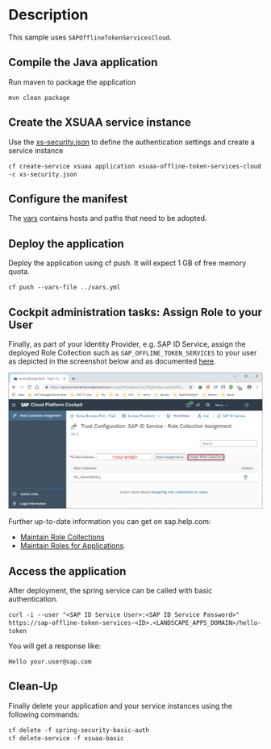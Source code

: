 # Description
This sample uses `SAPOfflineTokenServicesCloud`.

## Compile the Java application
Run maven to package the application
```shell
mvn clean package
```

## Create the XSUAA service instance
Use the [xs-security.json](./xs-security.json) to define the authentication settings and create a service instance
```shell
cf create-service xsuaa application xsuaa-offline-token-services-cloud -c xs-security.json
```

## Configure the manifest
The [vars](../vars.yml) contains hosts and paths that need to be adopted.

## Deploy the application
Deploy the application using cf push. It will expect 1 GB of free memory quota.

```shell
cf push --vars-file ../vars.yml
```

## Cockpit administration tasks: Assign Role to your User
Finally, as part of your Identity Provider, e.g. SAP ID Service, assign the deployed Role Collection such as `SAP_OFFLINE_TOKEN_SERVICES` to your user as depicted in the screenshot below and as documented [here](https://help.sap.com/viewer/65de2977205c403bbc107264b8eccf4b/Cloud/en-US/9e1bf57130ef466e8017eab298b40e5e.html).

![](../images/SAP_CP_Cockpit_AssignRoleCollectionToUser.png)

Further up-to-date information you can get on sap.help.com:
- [Maintain Role Collections](https://help.sap.com/viewer/65de2977205c403bbc107264b8eccf4b/Cloud/en-US/d5f1612d8230448bb6c02a7d9c8ac0d1.html)
- [Maintain Roles for Applications](https://help.sap.com/viewer/65de2977205c403bbc107264b8eccf4b/Cloud/en-US/7596a0bdab4649ac8a6f6721dc72db19.html).


## Access the application
After deployment, the spring service can be called with basic authentication.
```shell
curl -i --user "<SAP ID Service User>:<SAP ID Service Password>" https://sap-offline-token-services-<ID>.<LANDSCAPE_APPS_DOMAIN>/hello-token
```

You will get a response like:
```
Hello your.user@sap.com
```

## Clean-Up

Finally delete your application and your service instances using the following commands:
```
cf delete -f spring-security-basic-auth
cf delete-service -f xsuaa-basic
```

